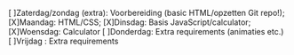[ ]Zaterdag/zondag (extra): Voorbereiding (basic HTML/opzetten Git repo!);
[X]Maandag: HTML/CSS;
[X]Dinsdag: Basis JavaScript/calculator;
[X]Woensdag: Calculator
[ ]Donderdag: Extra requirements (animaties etc.)
[ ]Vrijdag : Extra requirements
